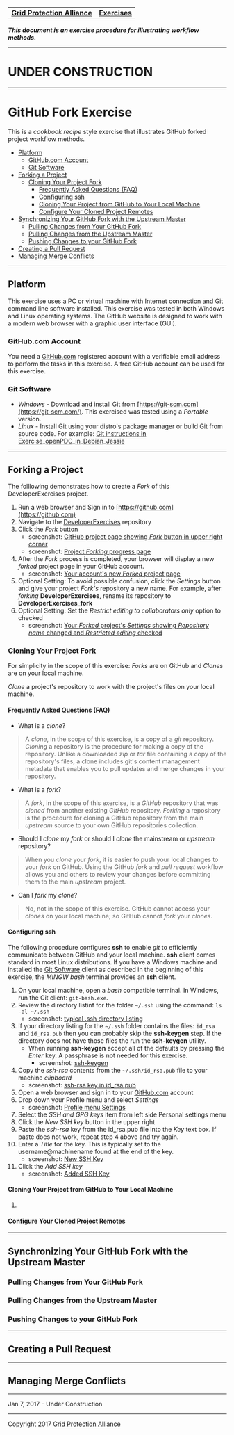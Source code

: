|   |   |
|---|---|
| **[Grid Protection Alliance](http://www.gridprotectionalliance.org "Grid Protection Alliance Home Page")** | **[Exercises](README.md)** |

***This document is an exercise procedure for illustrating workflow methods.***

---

# UNDER CONSTRUCTION

---

# GitHub Fork Exercise

This is a *cookbook recipe* style exercise that illustrates GitHub forked project workflow methods.

- [Platform](#platform)
    - [GitHub.com Account](#githubcom-account)
    - [Git Software](#git-software)
- [Forking a Project](#forking-a-project)
    - [Cloning Your Project Fork](#cloning-your-project-fork)
        - [Frequently Asked Questions (FAQ)](#cloning-frequently-asked-questions-faq)
        - [Configuring ssh](#configuring-ssh)
        - [Cloning Your Project from GitHub to Your Local Machine](#cloning-your-project-from-github-to-your-local-machine)
        - [Configure Your Cloned Project Remotes](#configure-your-cloned-project-remotes)
- [Synchronizing Your GitHub Fork with the Upstream Master](#synchronizing-your-project-fork-with-the-upstream-master)
    - [Pulling Changes from Your GitHub Fork](#pulling-changes-from-your-github-fork)
    - [Pulling Changes from the Upstream Master](#pulling-changes-from-the-upstream-master)
    - [Pushing Changes to your GitHub Fork](#pushing-chagnes-to-your-gethub-fork)
- [Creating a Pull Request](#creating-a-pull-request)
- [Managing Merge Conflicts](#managing-merge-conflicts)

---

## Platform

This exercise uses a PC or virtual machine with Internet connection and Git command line software installed.  This exercise was tested in both Windows and Linux operating systems.  The GitHub website is designed to work with a modern web browser with a graphic user interface (GUI). 

### GitHub.com Account

You need a [GitHub.com](https://github.com) registered account with a verifiable email address to perform the tasks in this exercise.  A free GitHub account can be used for this exercise.

### Git Software

- *Windows* - Download and install Git from [https://git-scm.com](https://git-scm.com/). This exercised was tested using a *Portable* version.
- *Linux* - Install Git using your distro's package manager or build Git from source code. For example: [Git instructions in Exercise_openPDC_in_Debian_Jessie](Exercise_openPDC_in_Debian_Jessie.md#git)

---

## Forking a Project

The folllowing demonstrates how to create a *Fork* of this DeveloperExercises project.

1. Run a web browser and Sign in to [https://github.com](https://github.com)
2. Navigate to the [DeveloperExercises](https://github.com/GridProtectionAlliance/DeveloperExercises) repository
3. Click the *Fork* button
    - screenshot: [GitHub project page showing *Fork* button in upper right corner](Exercise_GitHub_Fork.files/Fork_01.png)
    - screenshot: [Project *Forking* progress page](Exercise_GitHub_Fork.files/Fork_02.png)
4. After the *Fork* process is completed, your browser will display a new *forked* project page in your GitHub account.
    - screenshot: [Your account's new *Forked* project page](Exercise_GitHub_Fork.files/Fork_03.png)
5. Optional Setting: To avoid possible confusion, click the *Settings* button and give your project *Fork's* repository a new name.  For example, after *forking* **DeveloperExercises**, rename its repository to **DeveloperExercises_fork**
6. Optional Setting: Set the *Restrict editing to collaborators only* option to checked
    - screenshot: [Your *Forked* project's *Settings* showing *Repository name* changed and *Restricted editing* checked](Exercise_GitHub_Fork.files/Fork_04.png)

### Cloning Your Project Fork

For simplicity in the scope of this exercise: *Forks* are on GitHub and *Clones* are on your local machine.

*Clone* a project's repository to work with the project's files on your local machine. 

#### Frequently Asked Questions (FAQ)

- What is a *clone*?

> A *clone*, in the scope of this exercise, is a copy of a *git* repository. *Cloning* a repository is the procedure for making a copy of the repository. Unlike a downloaded *zip* or *tar* file containing a copy of the repository's files, a clone includes git's content management metadata that enables you to pull updates and merge changes in your repository.

- What is a *fork*?

> A *fork*, in the scope of this exercise, is a *GitHub* repository that was *cloned* from another existing *GitHub* repository. *Forking* a repository is the procedure for cloning a GitHub repository from the main *upstream* source to your own GitHub repositories collection.

- Should I *clone* my *fork* or should I *clone* the mainstream or *upstream* repository?

> When you *clone* your *fork*, it is easier to push your local changes to your *fork* on GitHub. Using the GitHub *fork* and *pull request* workflow allows you and others to review your changes before committing them to the main *upstream* project.

- Can I *fork* my *clone*?

> No, not in the scope of this exercise.  GitHub cannot access your *clones* on your local machine; so GitHub cannot *fork* your *clones*.


#### Configuring **ssh**

The following procedure configures **ssh** to enable *git* to efficiently communicate between GitHub and your local machine. **ssh** client comes standard in most Linux distributions.  If you have a Windows machine and installed the [Git Software](#git-software) client as described in the beginning of this exercise, the *MINGW bash* terminal provides an **ssh** client. 

1. On your local machine, open a *bash* compatible terminal. In Windows, run the Git client: `git-bash.exe`.
2. Review the directory listinf for the folder `~/.ssh` using the command: `ls -al ~/.ssh`
    - screenshot: [typical .ssh directory listing](Exercise_GitHub_Fork.files/ssh_01.png)
3. If your directory listing for the `~/.ssh` folder contains the files: `id_rsa` and `id_rsa.pub` then you can probably skip the **ssh-keygen** step.  If the directory does not have those files the run the **ssh-keygen** utility.
    - When running **ssh-keygen** accept all of the defaults by pressing the *Enter* key. A passphrase is not needed for this exercise.
        - screenshot: [ssh-keygen](Exercise_GitHub_Fork.files/ssh_02.png)
4. Copy the *ssh-rsa* contents from the `~/.ssh/id_rsa.pub` file to your machine *clipboard*
    - screenshot: [ssh-rsa key in id_rsa.pub](Exercise_GitHub_Fork.files/ssh_03.png)
5. Open a web browser and sign in to your [GitHub.com](https://github.com) account
6. Drop down your Profile menu and select *Settings*
    - screenshot: [Profile menu Settings](Exercise_GitHub_Fork.files/GitHub_Settings_01.png)
7. Select the *SSH and GPG keys* item from left side Personal settings menu
8. Click the *New SSH key* button in the upper right
9. Paste the *ssh-rsa* key from the id_rsa.pub file into the *Key* text box. If paste does not work, repeat step 4 above and try again.
10. Enter a *Title* for the key. This is typically set to the username@machinename found at the end of the key.
    - screenshot: [New SSH Key](Exercise_GitHub_Fork.files/GitHub_Settings_02.png)
10. Click the *Add SSH key*
    - screenshot: [Added SSH Key](Exercise_GitHub_Fork.files/GitHub_Settings_03.png)

#### Cloning Your Project from GitHub to Your Local Machine

1.


#### Configure Your Cloned Project Remotes

---

## Synchronizing Your GitHub Fork with the Upstream Master

### Pulling Changes from Your GitHub Fork

### Pulling Changes from the Upstream Master

### Pushing Changes to your GitHub Fork

---

## Creating a Pull Request

---

## Managing Merge Conflicts

---

Jan 7, 2017 - Under Construction

---

Copyright 2017 [Grid Protection Alliance](http://www.gridprotectionalliance.org)